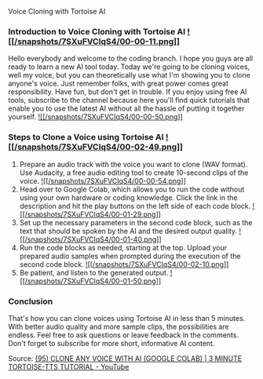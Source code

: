 Voice Cloning with Tortoise AI
### Introduction to Voice Cloning with Tortoise AI [![[/snapshots/7SXuFVCIqS4/00-00-11.png]]](<https://youtu.be/7SXuFVCIqS4?t=9s>)

Hello everybody and welcome to the coding branch. I hope you guys are all ready to learn a new AI tool today. Today we're going to be cloning voices, well my voice, but you can theoretically use what I'm showing you to clone anyone's voice. Just remember folks, with great power comes great responsibility. Have fun, but don't get in trouble. If you enjoy using free AI tools, subscribe to the channel because here you'll find quick tutorials that enable you to use the latest AI without all the hassle of putting it together yourself. [![[/snapshots/7SXuFVCIqS4/00-00-50.png]]](<https://youtu.be/7SXuFVCIqS4?t=48s>)

### Steps to Clone a Voice using Tortoise AI [![[/snapshots/7SXuFVCIqS4/00-02-49.png]]](<https://youtu.be/7SXuFVCIqS4?t=168s>)

1. Prepare an audio track with the voice you want to clone (WAV format). Use Audacity, a free audio editing tool to create 10-second clips of the voice. [![[/snapshots/7SXuFVCIqS4/00-00-54.png]]](<https://youtu.be/7SXuFVCIqS4?t=52s>)
2. Head over to Google Colab, which allows you to run the code without using your own hardware or coding knowledge. Click the link in the description and hit the play buttons on the left side of each code block. [![[/snapshots/7SXuFVCIqS4/00-01-29.png]]](<https://youtu.be/7SXuFVCIqS4?t=88s>)
3. Set up the necessary parameters in the second code block, such as the text that should be spoken by the AI and the desired output quality. [![[/snapshots/7SXuFVCIqS4/00-01-40.png]]](<https://youtu.be/7SXuFVCIqS4?t=98s>)
4. Run the code blocks as needed, starting at the top. Upload your prepared audio samples when prompted during the execution of the second code block. [![[/snapshots/7SXuFVCIqS4/00-02-10.png]]](<https://youtu.be/7SXuFVCIqS4?t=128s>)
5. Be patient, and listen to the generated output. [![[/snapshots/7SXuFVCIqS4/00-01-50.png]]](<https://youtu.be/7SXuFVCIqS4?t=110s>)

### Conclusion

That's how you can clone voices using Tortoise AI in less than 5 minutes. With better audio quality and more sample clips, the possibilities are endless. Feel free to ask questions or leave feedback in the comments. Don't forget to subscribe for more short, informative AI content. 

Source: [(95) CLONE ANY VOICE WITH AI (GOOGLE COLAB) | 3 MINUTE TORTOISE-TTS TUTORIAL - YouTube](https://www.youtube.com/watch?v=7SXuFVCIqS4)
